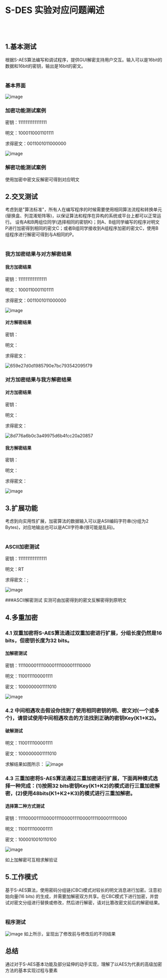 # S-DES 实验对应问题阐述
<br><br>
## 1.基本测试
  根据S-AES算法编写和调试程序，提供GUI解密支持用户交互。输入可以是16bit的数据和16bit的密钥，输出是16bit的密文。<br><br>
### 基本界面
  ![image](https://github.com/user-attachments/assets/c6120e87-9b95-4f3e-a68f-756ffd401383)
### 加密功能测试案例
  密钥：1111111111111111
  
  明文：1000110001101111
  
  求得密文：0011001011000000
  
  ![image](https://github.com/user-attachments/assets/eb27b18f-f960-41c3-8787-ccbde874822c)
### 解密功能测试案例
  使用加密中密文反解密可得到对应明文



  
## 2.交叉测试
  考虑到是"算法标准"，所有人在编写程序的时候需要使用相同算法流程和转换单元(替换盒、列混淆矩阵等)，以保证算法和程序在异构的系统或平台上都可以正常运行。
  设有A和B两组位同学(选择相同的密钥K)；则A、B组同学编写的程序对明文P进行加密得到相同的密文C；或者B组同学接收到A组程序加密的密文C，使用B组程序进行解密可得到与A相同的P。
  <br><br>
### 我方加密结果与对方解密结果
#### 我方加密结果
  密钥：1111111111111111
  
  明文：1000110001101111
  
  求得密文：0011001011000000

  ![image](https://github.com/user-attachments/assets/0f71e988-cbdb-4add-acfd-ac3a627514fb)

#### 对方解密结果
  密钥：
  
  明文：
  
  求得密文：

  ![659e27d0d1985790e7bc793542095f79](https://github.com/user-attachments/assets/f341f692-6836-425b-8c12-08c0bedb0529)



### 对方加密结果与我方解密结果
#### 对方加密结果
  密钥：
  
  明文：
  
  求得密文：

  ![8d776a6b0c3a49975d6b4fcc20a20857](https://github.com/user-attachments/assets/a0ebedef-4022-4e87-9887-53089400a29d)


#### 我方解密结果

  密钥：
  
  明文：
  
  求得密文：

  ![image](https://github.com/user-attachments/assets/4a1da0f3-8e99-44a5-a5fa-68d8ae50d6eb)


## 3.扩展功能
  考虑到向实用性扩展，加密算法的数据输入可以是ASII编码字符串(分组为2 Bytes)，对应地输出也可以是ACII字符串(很可能是乱码)。
  <br><br>
### ASCII加密测试
  密钥：1111111111111111
  
  明文：RT
  
  求得密文：­;

  ![image](https://github.com/user-attachments/assets/f293db90-b492-4cac-aa81-05e95936869b)


###ASCII解密测试
  实测可由加密得到的密文反解密得到原明文

  
## 4.多重加密
### 4.1 双重加密将S-AES算法通过双重加密进行扩展，分组长度仍然是16 bits，但密钥长度为32 bits。
#### 加解密测试
  密钥：11110000111100001111000011110000

  明文：1100111100001111

  密文：1000000001111010
  
  ![image](https://github.com/user-attachments/assets/52485180-6902-4230-9bf5-40c54cf0996a)

### 4.2 中间相遇攻击假设你找到了使用相同密钥的明、密文对(一个或多个)，请尝试使用中间相遇攻击的方法找到正确的密钥Key(K1+K2)。
#### 破解测试
  明文：1100111100001111

  密文：1000000001111010

  求解结果如图所示：
  ![image](https://github.com/user-attachments/assets/c3bf6677-d20a-4ab5-97e9-a7ee06009c59)

### 4.3 三重加密将S-AES算法通过三重加密进行扩展，下面两种模式选择一种完成：(1)按照32 bits密钥Key(K1+K2)的模式进行三重加密解密，(2)使用48bits(K1+K2+K3)的模式进行三重加解密。
#### 选择第二种方式测试
  密钥：111100001111000011110000111100001111000011110000

  明文：1100111100001111
  
  密文：1000010010110100

  ![image](https://github.com/user-attachments/assets/4d4fdf72-eaa3-48b6-ba06-fd3c9d17f750)


  如上加解密可互相求解验证


## 5.工作模式
  基于S-AES算法，使用密码分组链(CBC)模式对较长的明文消息进行加密。注意初始向量(16 bits) 的生成，并需要加解密双方共享。在CBC模式下进行加密，并尝试对密文分组进行替换或修改，然后进行解密，请对比篡改密文前后的解密结果。
<br><br>
### 程序测试
![image](https://github.com/user-attachments/assets/197f64b0-c449-45d7-bc8c-6292af9bca4b)
如上所示，呈现出了修改前与修改后的不同结果



## 总结
  通过对于S-AES基本功能及部分延伸的动手实现，理解了以AES为代表的高级加密方法的基本实现过程与要素
